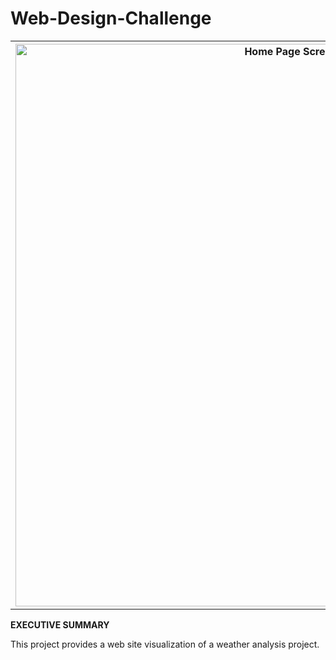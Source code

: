 # Web-Design-Challenge

 <table style="width:100%">
  <tr valign="top">
    <th><img width="900" alt="Home Page Screenshot" src="https://github.com/kennethcandersen/Web-Design-Challenge/blob/main/assets/home_page_screenshot.png"></th>
  </tr>
</table> 

**EXECUTIVE SUMMARY**

This project provides a web site visualization of a weather analysis project. 

